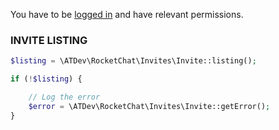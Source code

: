 You have to be [logged in](https://github.com/alekseykuleshov/rocket-chat#login) and have relevant permissions.

### INVITE LISTING

```php
$listing = \ATDev\RocketChat\Invites\Invite::listing();

if (!$listing) {

	// Log the error
	$error = \ATDev\RocketChat\Invites\Invite::getError();
}
```
